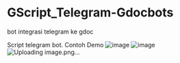 # GScript_Telegram-Gdocbots
bot integrasi telegram ke gdoc

Script telegram bot. 
Contoh Demo
![image](https://github.com/ddreambug/GScript_Telegram-Gdocbots/assets/86515936/fd7d2fc3-ef80-4e2a-8d05-79ada349f608)
![image](https://github.com/ddreambug/GScript_Telegram-Gdocbots/assets/86515936/76689c20-7ef8-4d08-9cfd-d810de9787b3)
![Uploading image.png…]()
